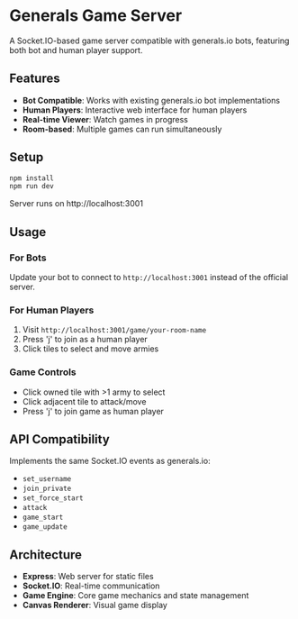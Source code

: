 # Generals Game Server

A Socket.IO-based game server compatible with generals.io bots, featuring both bot and human player support.

## Features

- **Bot Compatible**: Works with existing generals.io bot implementations
- **Human Players**: Interactive web interface for human players
- **Real-time Viewer**: Watch games in progress
- **Room-based**: Multiple games can run simultaneously

## Setup

```bash
npm install
npm run dev
```

Server runs on http://localhost:3001

## Usage

### For Bots
Update your bot to connect to `http://localhost:3001` instead of the official server.

### For Human Players
1. Visit `http://localhost:3001/game/your-room-name`
2. Press 'j' to join as a human player
3. Click tiles to select and move armies

### Game Controls
- Click owned tile with >1 army to select
- Click adjacent tile to attack/move
- Press 'j' to join game as human player

## API Compatibility

Implements the same Socket.IO events as generals.io:
- `set_username`
- `join_private` 
- `set_force_start`
- `attack`
- `game_start`
- `game_update`

## Architecture

- **Express**: Web server for static files
- **Socket.IO**: Real-time communication
- **Game Engine**: Core game mechanics and state management
- **Canvas Renderer**: Visual game display

